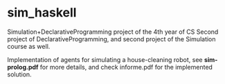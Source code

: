 # sim_haskell
Simulation+DeclarativeProgramming project of the 4th year of CS
Second project of DeclarativeProgramming, and second project of the Simulation course as well.

Implementation of agents for simulating a house-cleaning robot, see **sim-prolog.pdf** for more details, and check informe.pdf for the implemented solution.